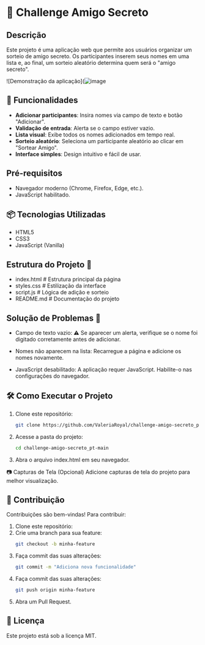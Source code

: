 # 🎉 Challenge Amigo Secreto

## Descrição

Este projeto é uma aplicação web que permite aos usuários organizar um sorteio de amigo secreto. Os participantes inserem seus nomes em uma lista e, ao final, um sorteio aleatório determina quem será o "amigo secreto".

![Demonstração da aplicação](![image](https://github.com/user-attachments/assets/449951a7-ae63-4d04-a656-cd1e7d98266a) <!-- Adicione uma captura de tela real do projeto aqui -->

## 🚀 Funcionalidades

- **Adicionar participantes**: Insira nomes via campo de texto e botão "Adicionar".
- **Validação de entrada**: Alerta se o campo estiver vazio.
- **Lista visual**: Exibe todos os nomes adicionados em tempo real.
- **Sorteio aleatório**: Seleciona um participante aleatório ao clicar em "Sortear Amigo".
- **Interface simples**: Design intuitivo e fácil de usar.

## Pré-requisitos

- Navegador moderno (Chrome, Firefox, Edge, etc.).
- JavaScript habilitado.

## 📦 Tecnologias Utilizadas

- HTML5
- CSS3
- JavaScript (Vanilla)

## Estrutura do Projeto 📂

- index.html   # Estrutura principal da página
- styles.css   # Estilização da interface
- script.js   # Lógica de adição e sorteio
- README.md   # Documentação do projeto

## Solução de Problemas 🔧

- Campo de texto vazio:
   ⚠️ Se aparecer um alerta, verifique se o nome foi digitado corretamente antes de adicionar.

- Nomes não aparecem na lista:
   Recarregue a página e adicione os nomes novamente.

- JavaScript desabilitado:
   A aplicação requer JavaScript. Habilite-o nas configurações do navegador.

## 🛠 Como Executar o Projeto

1. Clone este repositório:
   ```bash
   git clone https://github.com/ValeriaRoyal/challenge-amigo-secreto_pt-main.git
   
2. Acesse a pasta do projeto:
   ```bash
   cd challenge-amigo-secreto_pt-main
   
3. Abra o arquivo index.html em seu navegador.

📷 Capturas de Tela (Opcional)
Adicione capturas de tela do projeto para melhor visualização.

## 🤝 Contribuição

Contribuições são bem-vindas! Para contribuir:

1. Clone este repositório:
2. Crie uma branch para sua feature:
   ```bash
   git checkout -b minha-feature
3. Faça commit das suas alterações:
   ```bash
   git commit -m "Adiciona nova funcionalidade"
4. Faça commit das suas alterações:
   ```bash
   git push origin minha-feature
5. Abra um Pull Request.

## 📄 Licença
Este projeto está sob a licença MIT.
